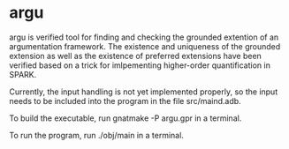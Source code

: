 # argu

argu is verified tool for finding and checking the grounded extention of
an argumentation framework. The existence and uniqueness of the grounded
extension as well as the existence of preferred extensions have been
verified based on a trick for imlpementing higher-order quantification
in SPARK.

Currently, the input handling is not yet implemented properly, so the
input needs to be included into the program in the file src/maind.adb.

To build the executable, run
gnatmake -P argu.gpr
in a terminal.

To run the program, run
./obj/main
in a terminal.
